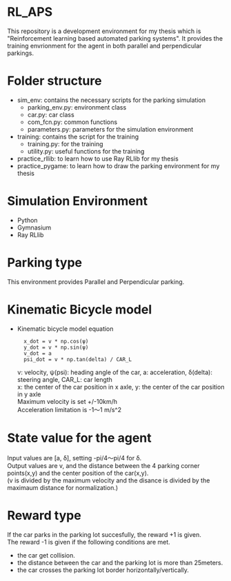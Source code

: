 # RL_APS
This repository is a development environment for my thesis which is "Reinforcement learning based automated parking systems". It provides the training envrionment for the agent in both parallel and perpendicular parkings.

# Folder structure
- sim_env: contains the necessary scripts for the parking simulation
  - parking_env.py: environment class
  - car.py: car class
  - com_fcn.py: common functions
  - parameters.py: parameters for the simulation environment
- training: contains the script for the training
  - training.py: for the training
  - utility.py: useful functions for the training
- practice_rllib: to learn how to use Ray RLlib for my thesis
- practice_pygame: to learn how to draw the parking environment for my thesis

# Simulation Environment
- Python
- Gymnasium
- Ray RLlib

# Parking type
This environment provides Parallel and Perpendicular parking.  
# Kinematic Bicycle model
- Kinematic bicycle model equation
 
        x_dot = v * np.cos(ψ)
        y_dot = v * np.sin(ψ)
        v_dot = a
        psi_dot = v * np.tan(delta) / CAR_L
  v: velocity, ψ(psi): heading angle of the car, a: acceleration, δ(delta): steering angle, CAR_L: car length  
  x: the center of the car position in x axle, y: the center of the car position in y axle  
Maximum velocity is set +/-10km/h  
Acceleration limitation is -1〜1 m/s^2

# State value for the agent
Input values are [a, δ], setting -pi/4〜pi/4 for δ.  
Output values are v, and the distance between the 4 parking corner points(x,y) and the center position of the car(x,y).  
(v is divided by the maximum velocity and the disance is divided by the maximaum distance for normalization.)

# Reward type
If the car parks in the parking lot succesfully, the reward +1 is given.  
The reward -1 is given if the following conditions are met.
  - the car get collision.
  - the distance between the car and the parking lot is more than 25meters.
  - the car crosses the parking lot border horizontally/vertically.


